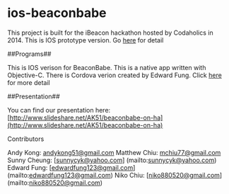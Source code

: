 ios-beaconbabe
==============

This project is built for the iBeacon hackathon hosted by Codaholics in 2014. This is IOS prototype version. Go [here](https://github.com/codeaholicshk/hackathons.201408.ibeacon/blob/master/README.md) for detail

##Programs##

This is IOS verison for BeaconBabe.  This is a native app written with Objective-C.  There is Cordova verion created by Edward Fung.  Click [here](https://github.com/edwardfung123/beaconbabe/blob/master/README.md) for more detail

##Presentation##

You can find our presentation here: [http://www.slideshare.net/AK51/beaconbabe-on-ha](http://www.slideshare.net/AK51/beaconbabe-on-ha)

Contributors

Andy Kong: [andykong51@gmail.com](mailto:andykong51@gmail.com)
Matthew Chiu: [mchiu77@gmail.com](mailto:mchiu77@gmail.com)
Sunny Cheung: [sunnycyk@yahoo.com] (mailto:sunnycyk@yahoo.com)
Edward Fung: [edwardfung123@gmail.com] (mailto:edwardfung123@gmail.com)
Niko Chiu: [niko880520@gmail.com] (mailto:niko880520@gmail.com)
